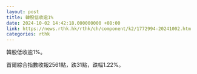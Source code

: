 ```yaml
---
layout: post
title: 韓股低收逾1%
date: 2024-10-02 14:42:18.000000000 +08:00
link: https://news.rthk.hk/rthk/ch/component/k2/1772994-20241002.htm
categories: rthk
---
```


韓股低收逾1%。

首爾綜合指數收報2561點，跌31點，跌幅1.22%。
